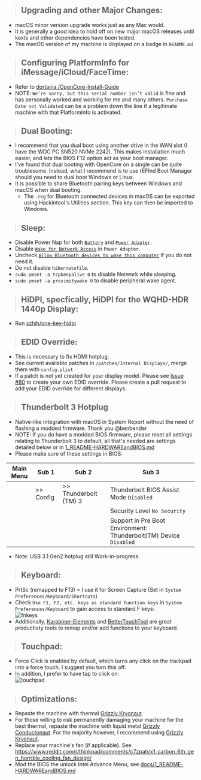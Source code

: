 > ## Upgrading and other Major Changes:

- macOS minor version upgrade works just as any Mac would.
- It is generally a good idea to hold off on new major macOS releases until kexts and other dependencies have been tested.
- The macOS version of my machine is displayed on a badge in `README.md`

> ## Configuring PlatformInfo for iMessage/iCloud/FaceTime:

- Refer to [dortania /OpenCore-Install-Guide](https://dortania.github.io/OpenCore-Post-Install/universal/iservices.html)
- NOTE: `We’re sorry, but this serial number isn’t valid` is fine and has personally worked and working for me and many others. `Purchase Date not Validated` can be a problem down the line if a legitimate machine with that PlatformInfo is activated.

> ## Dual Booting:

- I recommend that you dual boot using another drive in the WAN slot (I have the WDC PC SN520 NVMe 2242). This makes installation much easier, and lets the BIOS F12 option act as your boot manager.
- I've found that dual booting with OpenCore on a single can be quite troublesome. Instead, what I recommend is to use rEFInd Boot Manager should you need to dual boot Windows or Linux.
- It is possible to share Bluetooth pairing keys between Windows and macOS when dual booting. 
  - The `.reg` for Bluetooth connected devices in macOS can be exported using Hackintool's Utilities section. This key can then be imported to Windows.

> ## Sleep:

- Disable Power Nap for both [`Battery`](https://github.com/tylernguyen/x1c6-hackintosh/blob/master/docs/assets/img/macOS%20Settings/Battery_powernap.png) and [`Power Adapter`](https://github.com/tylernguyen/x1c6-hackintosh/blob/master/docs/assets/img/macOS%20Settings/Poweradt_powernap.png).
- Disable [`Wake for Network Access`](https://github.com/tylernguyen/x1c6-hackintosh/blob/master/docs/assets/img/macOS%20Settings/Poweradt_powernap.png) in `Power Adapter`.
- Uncheck [`Allow Bluetooth devices to wake this computer`](https://github.com/tylernguyen/x1c6-hackintosh/blob/master/docs/assets/img/macOS%20Settings/Bluetooth_wake.png) if you do not need it.
- Do not disable `hibernatefile`.
- `sudo pmset -a tcpkeepalive 0` to disable Network while sleeping.
- `sudo pmset -a proximitywake 0` to disable peripheral wake agent.

> ## HiDPI, specfically, HiDPI for the WQHD-HDR 1440p Display:

- Run [xzhih/one-key-hidpi](https://github.com/xzhih/one-key-hidpi)

> ## EDID Override:

- This is necessary to fix HDMI hotplug.
- See current available patches in `/patches/Internal Displays/`, merge them with `config.plist`
- If a patch is not yet created for your display model. Please see [Issue #60](https://github.com/tylernguyen/x1c6-hackintosh/issues/60) to create your own EDID override. Please create a pull request to add your EDID override for different displays.

> ## Thunderbolt 3 Hotplug

- Native-like integration with macOS in System Report without the need of flashing a modded firmware. Thank you @benbender
- NOTE: If you do have a modded BIOS firmware, please reset all settings relating to Thunderbolt 3 to default, all that's needed are settings detailed below or in [1_README-HARDWAREandBIOS.md](https://github.com/tylernguyen/x1c6-hackintosh/blob/master/docs/1_README-HARDWAREandBIOS.md)  
- Please make sure of these settings in BIOS:  

| Main Menu | Sub 1       | Sub 2                                         | Sub 3                                                              |
| --------- | ----------- | --------------------------------------------- | ------------------------------------------------------------------ |
|           | >> Config   | >> Thunderbolt (TM) 3                         | Thunderbolt BIOS Assist Mode `Disabled`                            |
|           |             |                                               | Security Level `No Security`                                       |
|           |             |                                               | Support in Pre Boot Environment: Thunderbolt(TM) Device `Disabled` |

- Note: USB 3.1 Gen2 hotplug still Work-in-progress.

> ## Keyboard:

- PrtSc (remapped to F13) = I use it for Screen Capture (Set in `System Preferences/Keyboard/Shortcuts`)
- Check `Use F1, F2, etc. keys as standard function keys` in `System Preferences/Keyboard` to gain access to standard F keys:  
  ![fnkeys](https://github.com/tylernguyen/x1c6-hackintosh/blob/master/docs/assets/img/macOS%20Settings/fnkeys.png)
- Additionally, [Karabiner-Elements](https://karabiner-elements.pqrs.org/) and [BetterTouchTool](https://folivora.ai/) are great productivty tools to remap and/or add functions to your keyboard.

> ## Touchpad:

- Force Click is enabled by default, which turns any click on the trackpad into a force touch. I suggest you turn this off.
- In addition, I prefer to have tap to click on:  
  ![touchpad](https://github.com/tylernguyen/x1c6-hackintosh/blob/master/docs/assets/img/macOS%20Settings/touchpad.png)

> ## Optimizations:

- Repaste the machine with thermal [Grizzly Kryonaut](https://www.thermal-grizzly.com/en/products/16-kryonaut-en).
- For those willing to risk permanently damaging your machine for the best thermal, repaste the machine with liquid metal [Grizzly Conductonaut](https://www.thermal-grizzly.com/produkte/25-conductonaut). For the majority however, I recommend using [Grizzly Kryonaut](https://www.thermal-grizzly.com/en/products/16-kryonaut-en).
- Replace your machine's fan (if applicable). See https://www.reddit.com/r/thinkpad/comments/c7zpah/x1_carbon_6th_gen_horrible_cooling_fan_design/
- Mod the BIOS the unlock Intel Advance Menu, see [docs/1_README-HARDWAREandBIOS.md](https://github.com/tylernguyen/x1c6-hackintosh/blob/master/docs/1_README-HARDWAREandBIOS.md)
